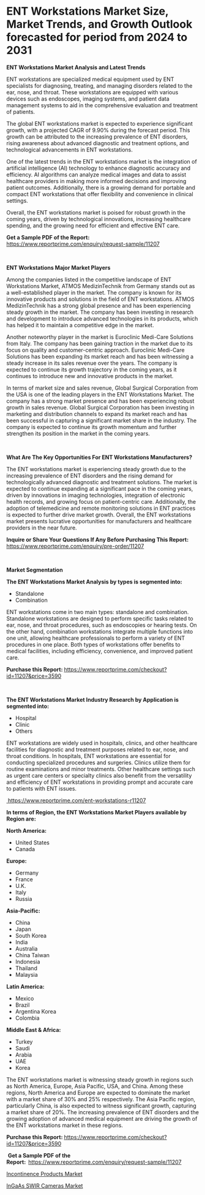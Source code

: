 <p><h1>ENT Workstations Market Size, Market Trends, and Growth Outlook forecasted for period from 2024 to 2031</h1></p><p><strong>ENT Workstations Market Analysis and Latest Trends</strong></p>
<p><p>ENT workstations are specialized medical equipment used by ENT specialists for diagnosing, treating, and managing disorders related to the ear, nose, and throat. These workstations are equipped with various devices such as endoscopes, imaging systems, and patient data management systems to aid in the comprehensive evaluation and treatment of patients.</p><p>The global ENT workstations market is expected to experience significant growth, with a projected CAGR of 9.90% during the forecast period. This growth can be attributed to the increasing prevalence of ENT disorders, rising awareness about advanced diagnostic and treatment options, and technological advancements in ENT workstations.</p><p>One of the latest trends in the ENT workstations market is the integration of artificial intelligence (AI) technology to enhance diagnostic accuracy and efficiency. AI algorithms can analyze medical images and data to assist healthcare providers in making more informed decisions and improving patient outcomes. Additionally, there is a growing demand for portable and compact ENT workstations that offer flexibility and convenience in clinical settings.</p><p>Overall, the ENT workstations market is poised for robust growth in the coming years, driven by technological innovations, increasing healthcare spending, and the growing need for efficient and effective ENT care.</p></p>
<p><strong>Get a Sample PDF of the Report:&nbsp;</strong> <a href="https://www.reportprime.com/enquiry/request-sample/11207">https://www.reportprime.com/enquiry/request-sample/11207</a></p>
<p>&nbsp;</p>
<p><strong>ENT Workstations Major Market Players</strong></p>
<p><p>Among the companies listed in the competitive landscape of ENT Workstations Market, ATMOS MedizinTechnik from Germany stands out as a well-established player in the market. The company is known for its innovative products and solutions in the field of ENT workstations. ATMOS MedizinTechnik has a strong global presence and has been experiencing steady growth in the market. The company has been investing in research and development to introduce advanced technologies in its products, which has helped it to maintain a competitive edge in the market.</p><p>Another noteworthy player in the market is Euroclinic Medi-Care Solutions from Italy. The company has been gaining traction in the market due to its focus on quality and customer-centric approach. Euroclinic Medi-Care Solutions has been expanding its market reach and has been witnessing a steady increase in its sales revenue over the years. The company is expected to continue its growth trajectory in the coming years, as it continues to introduce new and innovative products in the market.</p><p>In terms of market size and sales revenue, Global Surgical Corporation from the USA is one of the leading players in the ENT Workstations Market. The company has a strong market presence and has been experiencing robust growth in sales revenue. Global Surgical Corporation has been investing in marketing and distribution channels to expand its market reach and has been successful in capturing a significant market share in the industry. The company is expected to continue its growth momentum and further strengthen its position in the market in the coming years.</p></p>
<p>&nbsp;</p>
<p><strong>What Are The Key Opportunities For ENT Workstations Manufacturers?</strong></p>
<p><p>The ENT workstations market is experiencing steady growth due to the increasing prevalence of ENT disorders and the rising demand for technologically advanced diagnostic and treatment solutions. The market is expected to continue expanding at a significant pace in the coming years, driven by innovations in imaging technologies, integration of electronic health records, and growing focus on patient-centric care. Additionally, the adoption of telemedicine and remote monitoring solutions in ENT practices is expected to further drive market growth. Overall, the ENT workstations market presents lucrative opportunities for manufacturers and healthcare providers in the near future.</p></p>
<p><strong>Inquire or Share Your Questions If Any Before Purchasing This Report:</strong> <a href="https://www.reportprime.com/enquiry/pre-order/11207">https://www.reportprime.com/enquiry/pre-order/11207</a></p>
<p>&nbsp;</p>
<p><strong>Market Segmentation</strong></p>
<p><strong>The ENT Workstations Market Analysis by types is segmented into:</strong></p>
<p><ul><li>Standalone</li><li>Combination</li></ul></p>
<p><p>ENT workstations come in two main types: standalone and combination. Standalone workstations are designed to perform specific tasks related to ear, nose, and throat procedures, such as endoscopies or hearing tests. On the other hand, combination workstations integrate multiple functions into one unit, allowing healthcare professionals to perform a variety of ENT procedures in one place. Both types of workstations offer benefits to medical facilities, including efficiency, convenience, and improved patient care.</p></p>
<p><strong>Purchase this Report:&nbsp;</strong><a href="https://www.reportprime.com/checkout?id=11207&price=3590">https://www.reportprime.com/checkout?id=11207&price=3590</a></p>
<p>&nbsp;</p>
<p><strong>The ENT Workstations Market Industry Research by Application is segmented into:</strong></p>
<p><ul><li>Hospital</li><li>Clinic</li><li>Others</li></ul></p>
<p><p>ENT workstations are widely used in hospitals, clinics, and other healthcare facilities for diagnostic and treatment purposes related to ear, nose, and throat conditions. In hospitals, ENT workstations are essential for conducting specialized procedures and surgeries. Clinics utilize them for routine examinations and minor treatments. Other healthcare settings such as urgent care centers or specialty clinics also benefit from the versatility and efficiency of ENT workstations in providing prompt and accurate care to patients with ENT issues.</p></p>
<p><a href="https://www.reportprime.com/ent-workstations-r11207">&nbsp;https://www.reportprime.com/ent-workstations-r11207</a></p>
<p><strong>In terms of Region, the ENT Workstations Market Players available by Region are:</strong></p>
<p>
    <p> <strong> North America: </strong>
        <ul>
            <li>United States</li>
            <li>Canada</li>
        </ul>
        </p> 
    <p> <strong> Europe: </strong>
        <ul>
            <li>Germany</li>
            <li>France</li>
            <li>U.K.</li>
            <li>Italy</li>
            <li>Russia</li>
        </ul>
        </p> 
    <p> <strong> Asia-Pacific: </strong>
        <ul>
            <li>China</li>
            <li>Japan</li>
            <li>South Korea</li>
            <li>India</li>
            <li>Australia</li>
            <li>China Taiwan</li>
            <li>Indonesia</li>
            <li>Thailand</li>
            <li>Malaysia</li>
        </ul>
        </p> 
    <p> <strong> Latin America: </strong>
        <ul>
            <li>Mexico</li>
            <li>Brazil</li>
            <li>Argentina Korea</li>
            <li>Colombia</li>
        </ul>
        </p> 
    <p> <strong> Middle East & Africa: </strong>
        <ul>
            <li>Turkey</li>
            <li>Saudi</li>
            <li>Arabia</li>
            <li>UAE</li>
            <li>Korea</li>
        </ul>
    </p>
    </p>
<p><p>The ENT workstations market is witnessing steady growth in regions such as North America, Europe, Asia Pacific, USA, and China. Among these regions, North America and Europe are expected to dominate the market with a market share of 30% and 25% respectively. The Asia Pacific region, particularly China, is also expected to witness significant growth, capturing a market share of 20%. The increasing prevalence of ENT disorders and the growing adoption of advanced medical equipment are driving the growth of the ENT workstations market in these regions.</p></p>
<p><strong>Purchase this Report: </strong><a href="https://www.reportprime.com/checkout?id=11207&price=3590">https://www.reportprime.com/checkout?id=11207&price=3590</a></p>
<p>&nbsp;<strong>Get a Sample PDF of the Report:&nbsp;&nbsp;</strong><a href="https://www.reportprime.com/enquiry/request-sample/11207">https://www.reportprime.com/enquiry/request-sample/11207</a></p>
<p><strong></strong></p>
<p><p><a href="https://github.com/GroverBarry/Market-Research-Report-List-4/blob/main/incontinence-products-market.md">Incontinence Products Market</a></p><p><a href="https://scarlet-rocket-c63.notion.site/Analyzing-InGaAs-SWIR-Cameras-Market-Global-Industry-Perspective-and-Forecast-2024-to-2031-edb5bfd9c1ba42fd8cb83bcb9fad6621">InGaAs SWIR Cameras Market</a></p></p>
